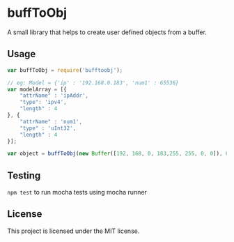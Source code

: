 # buffToObj
A small library that helps to create user defined objects from a buffer. 

## Usage
```javascript
var buffToObj = require('bufftoobj');

// eg: Model = {'ip' : '192.168.0.183', 'num1' : 65536}
var modelArray = [{
	"attrName" : 'ipAddr',
	"type": 'ipv4',
	"length" : 4
}, {
	"attrName" : 'num1',
	"type" : 'uInt32',
	"length" : 4
}];

var object = buffToObj(new Buffer([192, 168, 0, 183,255, 255, 0, 0]), 0, modelArray);
```

## Testing
`npm test` to run mocha tests using mocha runner  

## License
This project is licensed under the MIT license.
